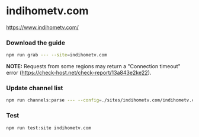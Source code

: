 # indihometv.com

https://www.indihometv.com/

### Download the guide

```sh
npm run grab --- --site=indihometv.com
```

**NOTE:** Requests from some regions may return a "Connection timeout" error (https://check-host.net/check-report/13a843e2ke22).

### Update channel list

```sh
npm run channels:parse --- --config=./sites/indihometv.com/indihometv.com.config.js --output=./sites/indihometv.com/indihometv.com.channels.xml
```

### Test

```sh
npm run test:site indihometv.com
```
